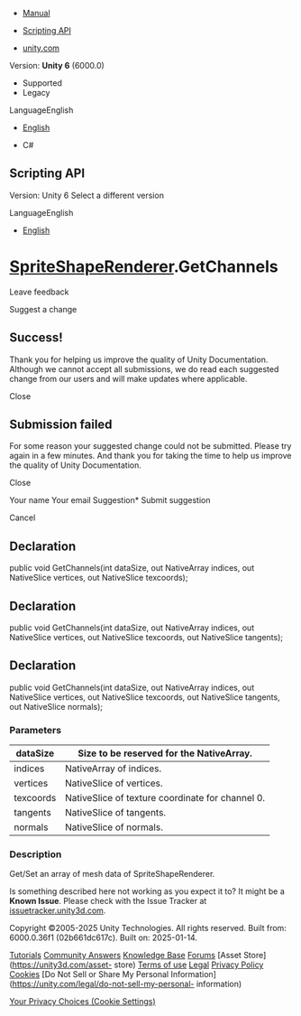 [ ]()

  * [Manual](../Manual/index.html)
  * [Scripting API](../ScriptReference/index.html)

  * [unity.com](https://unity.com/)

Version: **Unity 6** (6000.0)

  * Supported
  * Legacy

LanguageEnglish

  * [English]()

  * C#

[ ](https://docs.unity3d.com)

## Scripting API

Version: Unity 6 Select a different version

LanguageEnglish

  * [English]()

#  [SpriteShapeRenderer](U2D.SpriteShapeRenderer.html).GetChannels

Leave feedback

Suggest a change

## Success!

Thank you for helping us improve the quality of Unity Documentation. Although
we cannot accept all submissions, we do read each suggested change from our
users and will make updates where applicable.

Close

## Submission failed

For some reason your suggested change could not be submitted. Please <a>try
again</a> in a few minutes. And thank you for taking the time to help us
improve the quality of Unity Documentation.

Close

Your name Your email Suggestion* Submit suggestion

Cancel

[ ]()

## Declaration

public void GetChannels(int dataSize, out NativeArray<ushort> indices, out
NativeSlice<Vector3> vertices, out NativeSlice<Vector2> texcoords);

## Declaration

public void GetChannels(int dataSize, out NativeArray<ushort> indices, out
NativeSlice<Vector3> vertices, out NativeSlice<Vector2> texcoords, out
NativeSlice<Vector4> tangents);

## Declaration

public void GetChannels(int dataSize, out NativeArray<ushort> indices, out
NativeSlice<Vector3> vertices, out NativeSlice<Vector2> texcoords, out
NativeSlice<Vector4> tangents, out NativeSlice<Vector3> normals);

### Parameters

dataSize | Size to be reserved for the NativeArray.  
---|---  
indices | NativeArray of indices.  
vertices | NativeSlice of vertices.  
texcoords | NativeSlice of texture coordinate for channel 0.  
tangents | NativeSlice of tangents.  
normals | NativeSlice of normals.  
  
### Description

Get/Set an array of mesh data of SpriteShapeRenderer.

Is something described here not working as you expect it to? It might be a
**Known Issue**. Please check with the Issue Tracker at
[issuetracker.unity3d.com](https://issuetracker.unity3d.com).

Copyright ©2005-2025 Unity Technologies. All rights reserved. Built from:
6000.0.36f1 (02b661dc617c). Built on: 2025-01-14.

[Tutorials](https://unity3d.com/learn) [Community
Answers](https://answers.unity3d.com) [Knowledge
Base](https://support.unity3d.com/hc/en-us)
[Forums](https://forum.unity3d.com) [Asset Store](https://unity3d.com/asset-
store) [Terms of use](https://docs.unity3d.com/Manual/TermsOfUse.html)
[Legal](https://unity.com/legal) [Privacy
Policy](https://unity.com/legal/privacy-policy)
[Cookies](https://unity.com/legal/cookie-policy) [Do Not Sell or Share My
Personal Information](https://unity.com/legal/do-not-sell-my-personal-
information)

[Your Privacy Choices (Cookie Settings)](javascript:void\(0\);)

